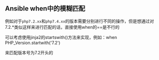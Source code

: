## Ansible when中的模糊匹配



例如对于`php7.2.xx`和`php7.4.xx`的版本需要分别进行不同的操作，但是想通过对7.2.*类似这样来进行匹配的话，直接使用when的==是不行的

可以考虑使用jinja2的startswith()方法来实现，例如：when PHP_Version.startwith('7.2')

来匹配版本号为7.2开头的